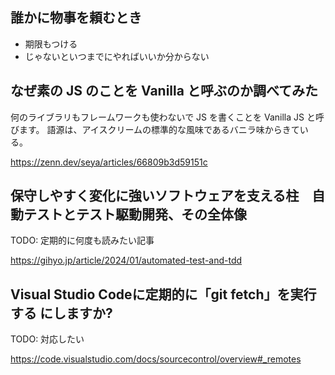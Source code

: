 ## 誰かに物事を頼むとき

- 期限もつける
- じゃないといつまでにやればいいか分からない

## なぜ素の JS のことを Vanilla と呼ぶのか調べてみた

何のライブラリもフレームワークも使わないで JS を書くことを Vanilla JS と呼びます。
語源は、アイスクリームの標準的な風味であるバニラ味からきている。

https://zenn.dev/seya/articles/66809b3d59151c

## 保守しやすく変化に強いソフトウェアを支える柱　自動テストとテスト駆動開発⁠⁠、その全体像

TODO: 定期的に何度も読みたい記事

https://gihyo.jp/article/2024/01/automated-test-and-tdd

## Visual Studio Codeに定期的に「git fetch」を実行する にしますか?

TODO: 対応したい

https://code.visualstudio.com/docs/sourcecontrol/overview#_remotes
